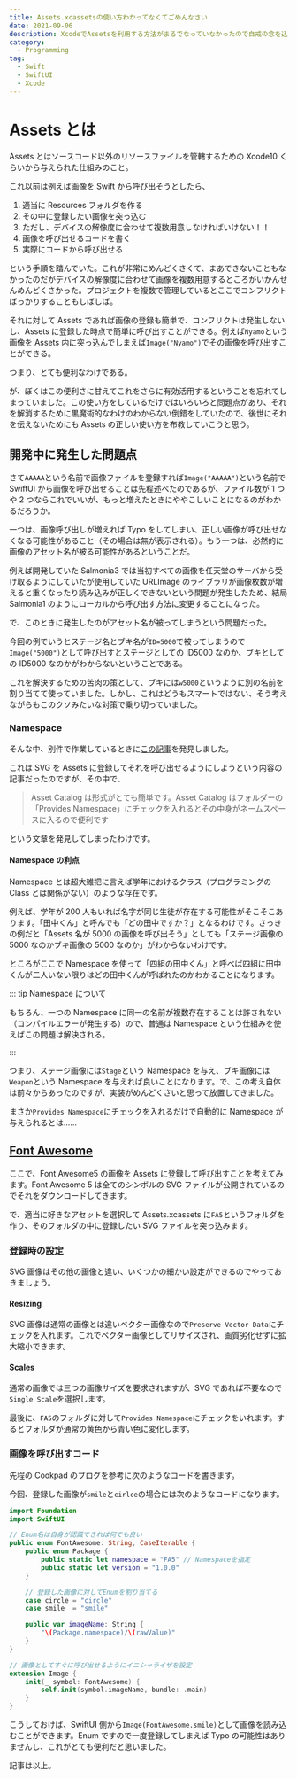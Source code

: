 ```yaml
---
title: Assets.xcassetsの使い方わかってなくてごめんなさい
date: 2021-09-06
description: XcodeでAssetsを利用する方法がまるでなっていなかったので自戒の念を込めて記事にしました
category:
  - Programming
tag:
  - Swift
  - SwiftUI
  - Xcode
---
```


# Assets とは

Assets とはソースコード以外のリソースファイルを管轄するための Xcode10 くらいから与えられた仕組みのこと。

これ以前は例えば画像を Swift から呼び出そうとしたら、

1. 適当に Resources フォルダを作る
2. その中に登録したい画像を突っ込む
3. ただし、デバイスの解像度に合わせて複数用意しなければいけない！！
4. 画像を呼び出せるコードを書く
5. 実際にコードから呼び出せる

という手順を踏んでいた。これが非常にめんどくさくて、まあできないこともなかったのだがデバイスの解像度に合わせて画像を複数用意するところがいかんせんめんどくさかった。プロジェクトを複数で管理しているとここでコンフリクトばっかりすることもしばしば。

それに対して Assets であれば画像の登録も簡単で、コンフリクトは発生しないし、Assets に登録した時点で簡単に呼び出すことができる。例えば`Nyamo`という画像を Assets 内に突っ込んでしまえば`Image("Nyamo")`でその画像を呼び出すことができる。

つまり、とても便利なわけである。

が、ぼくはこの便利さに甘えてこれをさらに有効活用するということを忘れてしまっていました。この使い方をしているだけではいろいろと問題点があり、それを解消するために黒魔術的なわけのわからない倒錯をしていたので、後世にそれを伝えないためにも Assets の正しい使い方を布教していこうと思う。



## 開発中に発生した問題点

さて`AAAAA`という名前で画像ファイルを登録すれば`Image("AAAAA")`という名前で SwiftUI から画像を呼び出せることは先程述べたのであるが、ファイル数が 1 つや 2 つならこれでいいが、もっと増えたときにややこしいことになるのがわかるだろうか。

一つは、画像呼び出しが増えれば Typo をしてしまい、正しい画像が呼び出せなくなる可能性があること（その場合は無が表示される）。もう一つは、必然的に画像のアセット名が被る可能性があるということだ。

例えば開発していた Salmonia3 では当初すべての画像を任天堂のサーバから受け取るようにしていたが使用していた URLImage のライブラリが画像枚数が増えると重くなったり読み込みが正しくできないという問題が発生したため、結局 Salmonia1 のようにローカルから呼び出す方法に変更することになった。

で、このときに発生したのがアセット名が被ってしまうという問題だった。

今回の例でいうとステージ名とブキ名が`ID=5000`で被ってしまうので`Image("5000")`として呼び出すとステージとしての ID5000 なのか、ブキとしての ID5000 なのかがわからないということである。

これを解決するための苦肉の策として、ブキには`w5000`というように別の名前を割り当てて使っていました。しかし、これはどうもスマートではない、そう考えながらもこのクソみたいな対策で乗り切っていました。

### Namespace

そんな中、別件で作業しているときに[この記事](https://techlife.cookpad.com/entry/2021/01/05/custom-symbols-ja)を発見しました。

これは SVG を Assets に登録してそれを呼び出せるようにしようという内容の記事だったのですが、その中で、

> Asset Catalog は形式がとても簡単です。Asset Catalog はフォルダーの「Provides Namespace」にチェックを入れるとその中身がネームスペースに入るので便利です

という文章を発見してしまったわけです。

#### Namespace の利点

Namespace とは超大雑把に言えば学年におけるクラス（プログラミングの Class とは関係がない）のような存在です。

例えば、学年が 200 人もいれば名字が同じ生徒が存在する可能性がそこそこあります。「田中くん」と呼んでも「どの田中ですか？」となるわけです。さっきの例だと「Assets 名が 5000 の画像を呼び出そう」としても「ステージ画像の 5000 なのかブキ画像の 5000 なのか」がわからないわけです。

ところがここで Namespace を使って「四組の田中くん」と呼べば四組に田中くんが二人いない限りはどの田中くんが呼ばれたのかわかることになります。

::: tip Namespace について

もちろん、一つの Namespace に同一の名前が複数存在することは許されない（コンパイルエラーが発生する）ので、普通は Namespace という仕組みを使えばこの問題は解決される。

:::

つまり、ステージ画像には`Stage`という Namespace を与え、ブキ画像には`Weapon`という Namespace を与えれば良いことになります。で、この考え自体は前々からあったのですが、実装がめんどくさいと思って放置してきました。

まさか`Provides Namespace`にチェックを入れるだけで自動的に Namespace が与えられるとは......

## [Font Awesome](https://github.com/FortAwesome/Font-Awesome)

ここで、Font Awesome5 の画像を Assets に登録して呼び出すことを考えてみます。Font Awesome 5 は全てのシンボルの SVG ファイルが公開されているのでそれをダウンロードしてきます。

で、適当に好きなアセットを選択して Assets.xcassets に`FA5`というフォルダを作り、そのフォルダの中に登録したい SVG ファイルを突っ込みます。

### 登録時の設定

SVG 画像はその他の画像と違い、いくつかの細かい設定ができるのでやっておきましょう。

#### Resizing

SVG 画像は通常の画像とは違いベクター画像なので`Preserve Vector Data`にチェックを入れます。これでベクター画像としてリサイズされ、画質劣化せずに拡大縮小できます。

#### Scales

通常の画像では三つの画像サイズを要求されますが、SVG であれば不要なので`Single Scale`を選択します。

最後に、`FA5`のフォルダに対して`Provides Namespace`にチェックをいれます。するとフォルダが通常の黄色から青い色に変化します。

### 画像を呼び出すコード

先程の Cookpad のブログを参考に次のようなコードを書きます。

今回、登録した画像が`smile`と`cirlce`の場合には次のようなコードになります。

```swift
import Foundation
import SwiftUI

// Enum名は自身が認識できれば何でも良い
public enum FontAwesome: String, CaseIterable {
    public enum Package {
        public static let namespace = "FA5" // Namespaceを指定
        public static let version = "1.0.0"
    }

    // 登録した画像に対してEnumを割り当てる
    case circle = "circle"
    case smile  = "smile"

    public var imageName: String {
        "\(Package.namespace)/\(rawValue)"
    }
}

// 画像としてすぐに呼び出せるようにイニシャライザを設定
extension Image {
    init(_ symbol: FontAwesome) {
        self.init(symbol.imageName, bundle: .main)
    }
}
```

こうしておけば、SwiftUI 側から`Image(FontAwesome.smile)`として画像を読み込むことができます。Enum ですので一度登録してしまえば Typo の可能性はありませんし、これがとても便利だと思いました。

記事は以上。


